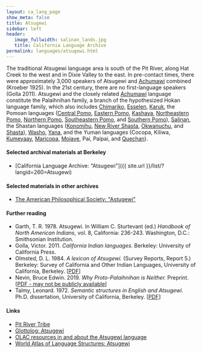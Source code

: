 ```yaml
---
layout: ca_lang_page
show_meta: false
title: Atsugewi
sidebar: left
header:
   image_fullwidth: salinan_lands.jpg
   title: California Language Archive
permalink: languages/atsugewi.html
---
```


The traditional Atsugewi language area is south of the Pit River, along Hat Creek to the west and in Dixie Valley to the east. In pre-contact times, there were approximately 3,000 speakers of Atsugewi and [Achumawi](achumawi.html) combined (Kroeber 1925). In the 21st century, there are no first-language speakers (Golla 2011). Atsugewi and the closely related [Achumawi](achumawi.html) language constitute the Palaihnihan family, a branch of the hypothesized Hokan language family, which also includes [Chimariko](chimariko.html), [Esselen](esselen.html), [Karuk](karuk.html), the Pomoan languages ([Central Pomo](central-pomo.html), [Eastern Pomo](eastern-pomo.html), [Kashaya](kashaya.html), [Northeastern Pomo](northeastern-pomo.html), [Northern Pomo](northern-pomo.html), [Southeastern Pomo](southeastern-pomo.html), and [Southern Pomo](southern-pomo.html)), [Salinan](salinan.html), the Shastan languages ([Konomihu](konomihu.html), [New River Shasta](new-river-shasta.html), [Okwanuchu](okwanuchu.html), and [Shasta](shasta.html)), [Washo](washo.html), [Yana](yana.html), and the Yuman languages (Cocopa, Kiliwa, [Kumeyaay](kumeyaay.html), [Maricopa](maricopa.html), [Mojave](mojave.html), Pai, Paipai, and [Quechan](quechan.html)).

#### Selected archival materials at Berkeley

* [California Language Archive: "Atsugewi"]({{ site.url }}/list/?langid=260=Atsugewi)

#### Selected materials in other archives

* [The American Philosophical Society: "Astugewi"](https://indigenousguide.amphilsoc.org/search?f%5B0%5D=guide_language_content_title%3AAtsugewi)

#### Further reading

*  Garth, T. R. 1978. Atsugewi. In William C. Sturtevant (ed.) *Handbook of North American Indians*, vol. 8, California: 236-243. Washington, D.C.: Smithsonian Institution.
* Golla, Victor. 2011. *California Indian languages.* Berkeley: University of California Press.
* Olmsted, D. L. 1984. *A lexicon of Atsugewi.* (Survey Reports, Report 5.) Berkeley: Survey of California and Other Indian Languages, University of California, Berkeley. [[PDF](https://escholarship.org/content/qt2bn1g0w4/qt2bn1g0w4_noSplash_43d83124a82ff94561d7bea223fc60da.pdf)]
* Nevin, Bruce Edwin. 2019. *Why Proto-Palaihnihan is Neither.* Preprint.
[[PDF - may not be publicly available](https://www.researchgate.net/publication/333882252_Why_Proto-Palaihnihan_is_Neither)]
* Talmy, Leonard. 1972. *Semantic structures in English and Atsugewi.* Ph.D. dissertation, University of California, Berkeley.
[[PDF](https://escholarship.org/uc/item/5g15p348)]

#### Links

* [Pit River Tribe](http://pitrivertribe.org/)
* [Glottolog: Atsugewi](https://glottolog.org/resource/languoid/id/atsu1245)
* [OLAC resources in and about the Atsugewi language](http://www.language-archives.org/language/atw)
* [World Atlas of Language Structures: Atsugewi](http://wals.info/languoid/lect/wals_code_ats)

